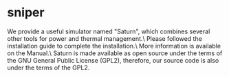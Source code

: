 # sniper
We provide a useful simulator named "Saturn", which combines several other tools for power and thermal management.\\
Please followed the installation guide to complete the installation.\\
More information is available on the Manual.\\
Saturn is made available as open source under the terms of the GNU General Public License (GPL2), therefore, our source code is also under the terms of the GPL2.

